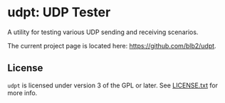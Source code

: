 # udpt: UDP Tester
A utility for testing various UDP sending and receiving scenarios.

The current project page is located here: <https://github.com/blb2/udpt>.


## License
`udpt` is licensed under version 3 of the GPL or later. See [LICENSE.txt][1] for more info.


[1]: LICENSE.txt
